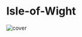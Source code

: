 
# Isle-of-Wight

![cover](https://user-images.githubusercontent.com/74714313/163392901-64ff0df2-f34d-44a7-8bfb-06c9115d032c.png)


